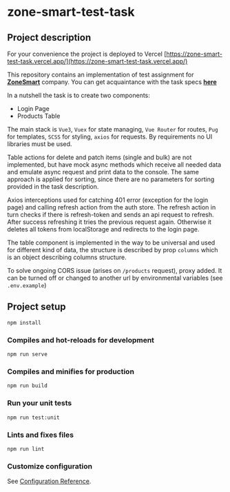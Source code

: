 # zone-smart-test-task

## Project description

For your convenience the project is deployed to Vercel [https://zone-smart-test-task.vercel.app/](https://zone-smart-test-task.vercel.app/)

This repository contains an implementation of test assignment for [**ZoneSmart**](https://zonesmart.com/) company.
You can get acquaintance with the task specs [**here**](https://docs.google.com/document/d/1AjbNrSZ3-IFuRuH6KAJU9KQc306jbuvR5XXzib21xJI/edit?usp=sharing)

In a nutshell the task is to create two components:

-   Login Page
-   Products Table

The main stack is `Vue3`, `Vuex` for state managing, `Vue Router` for routes, `Pug` for templates, `SCSS` for styling, `axios` for requests.
By requirements no UI libraries must be used.

Table actions for delete and patch items (single and bulk) are not implemented, but have mock async methods which receive all needed data and emulate async request and print data to the console. The same approach is applied for sorting, since there are no parameters for sorting provided in the task description.

Axios interceptions used for catching 401 error (exception for the login page) and calling refresh action from the auth store.
The refresh action in turn checks if there is refresh-token and sends an api request to refresh. After success refreshing it tries the previous request again. Otherwise it deletes all tokens from localStorage and redirects to the login page.

The table component is implemented in the way to be universal and used for different kind of data, the structure is described by prop `columns` which is an object describing columns structure.

To solve ongoing CORS issue (arises on `/products` request), proxy added. It can be turned off or changed to another url by environmental variables (see `.env.example`)

## Project setup

```
npm install
```

### Compiles and hot-reloads for development

```
npm run serve
```

### Compiles and minifies for production

```
npm run build
```

### Run your unit tests

```
npm run test:unit
```

### Lints and fixes files

```
npm run lint
```

### Customize configuration

See [Configuration Reference](https://cli.vuejs.org/config/).
